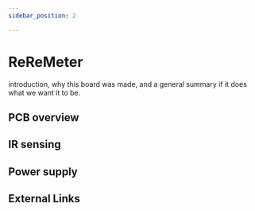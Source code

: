 ```yaml
---
sidebar_position: 2

---
```

# ReReMeter
introduction, why this board was made, and a general summary if it does what we want it to be.

## PCB overview
## IR sensing
## Power supply
## External Links